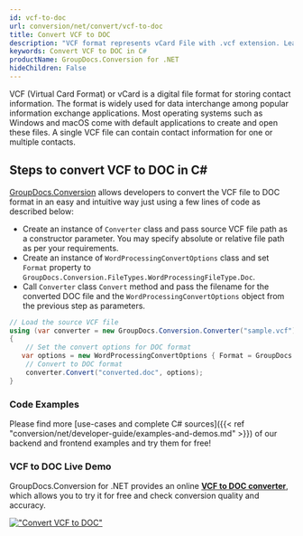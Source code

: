 ```yaml
---
id: vcf-to-doc
url: conversion/net/convert/vcf-to-doc
title: Convert VCF to DOC
description: "VCF format represents vCard File with .vcf extension. Learn how to convert VCF to DOC file programmatically in C# language using GroupDocs.Conversion for .NET library."
keywords: Convert VCF to DOC in C#
productName: GroupDocs.Conversion for .NET
hideChildren: False
---
```


VCF (Virtual Card Format) or vCard is a digital file format for storing contact information. The format is widely used for data interchange among popular information exchange applications. Most operating systems such as Windows and macOS come with default applications to create and open these files. A single VCF file can contain contact information for one or multiple contacts.

## Steps to convert VCF to DOC in C#

[GroupDocs.Conversion](https://products.groupdocs.com/conversion/net) allows developers to convert the VCF file to DOC format in an easy and intuitive way just using a few lines of code as described below:

* Create an instance of `Converter` class and pass source VCF file path as a constructor parameter. You may specify absolute or relative file path as per your requirements. 
* Create an instance of `WordProcessingConvertOptions` class and set `Format` property to `GroupDocs.Conversion.FileTypes.WordProcessingFileType.Doc`.
* Call `Converter` class `Convert` method and pass the filename for the converted DOC file and the `WordProcessingConvertOptions` object from the previous step as parameters.

```csharp
// Load the source VCF file
using (var converter = new GroupDocs.Conversion.Converter("sample.vcf"))
{
    // Set the convert options for DOC format
   var options = new WordProcessingConvertOptions { Format = GroupDocs.Conversion.FileTypes.WordProcessingFileType.Doc };
    // Convert to DOC format
    converter.Convert("converted.doc", options);
}
```

### Code Examples

Please find more [use-cases and complete C# sources]({{< ref "conversion/net/developer-guide/examples-and-demos.md" >}}) of our backend and frontend examples and try them for free!

### VCF to DOC Live Demo

GroupDocs.Conversion for .NET provides an online [**VCF to DOC converter**](https://products.groupdocs.app/conversion/vcf-to-doc), which allows you to try it for free and check conversion quality and accuracy.

[!["Convert VCF to DOC"](conversion/net/images/convert-to-doc/convert-vcf-to-doc.png)](https://products.groupdocs.app/conversion/vcf-to-doc)